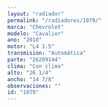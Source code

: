 ```yaml
---
layout: "radiador"
permalink: "/radiadores/1079/"
marca: "Chevrolet"
modelo: "Cavalier"
ano: "2018"
motor: "L4 1.5"
transmision: "Automática"
parte: "26209144"
clima: "Con clima"
alto: "26 1/4"
ancho: "14 7/8"
observaciones: ""
id: "1079"
---
```


